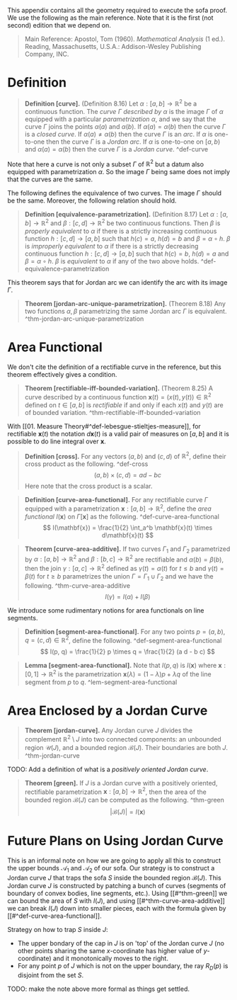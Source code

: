 This appendix contains all the geometry required to execute the sofa proof. We use the following as the main reference. Note that it is the first (not second) edition that we depend on.

> Main Reference: 
> 	Apostol, Tom (1960). _Mathematical Analysis_ (1 ed.). Reading, Massachusetts, U.S.A.: Addison-Wesley Publishing Company, INC.

# Definition

> __Definition [curve].__ (Definition 8.16) Let $\alpha : [a, b] \to \mathbb{R}^2$ be a continuous function. The _curve $\Gamma$ described by $\alpha$_ is the image $\Gamma$ of $\alpha$ equipped with a particular _parametrization_ $\alpha$, and we say that the curve $\Gamma$ joins the points $\alpha(a)$ and $\alpha(b)$.
> If $\alpha(a)=\alpha(b)$ then the curve $\Gamma$ is a _closed curve_. If $\alpha(a) \neq \alpha(b)$ then the curve $\Gamma$ is an _arc_. If $\alpha$ is one-to-one then the curve $\Gamma$ is a _Jordan arc_. If $\alpha$ is one-to-one on $[a, b)$ and $\alpha(a) = \alpha(b)$ then the curve $\Gamma$ is a _Jordan curve_. ^def-curve

Note that here a curve is not only a subset $\Gamma$ of $\mathbb{R}^2$ but a datum also equipped with parametrization $\alpha$. So the image $\Gamma$ being same does not imply that the curves are the same.

The following defines the equivalence of two curves. The image $\Gamma$ should be the same. Moreover, the following relation should hold.

> __Definition [equivalence-parametrization].__ (Definition 8.17) Let $\alpha : [a, b] \to \mathbb{R}^2$ and $\beta : [c, d] \to \mathbb{R}^2$ be two continuous functions. 
> Then $\beta$ is _properly equivalent_ to $\alpha$ if there is a strictly increasing continuous function $h : [c, d] \to [a, b]$ such that $h(c) = a$, $h(d) = b$ and $\beta = \alpha \circ h$.
> $\beta$ is _improperly equivalent_ to $\alpha$ if there is a strictly decreasing continuous function $h : [c, d] \to [a, b]$ such that $h(c) = b$, $h(d) = a$ and $\beta = \alpha \circ h$. 
> $\beta$ is _equivalent_ to $\alpha$ if any of the two above holds. ^def-equivalence-parametrization

This theorem says that for Jordan arc we can identify the arc with its image $\Gamma$.

> __Theorem [jordan-arc-unique-parametrization].__ (Theorem 8.18) Any two functions $\alpha, \beta$ parametrizing the same Jordan arc $\Gamma$ is equivalent. ^thm-jordan-arc-unique-parametrization

# Area Functional

We don't cite the definition of a rectifiable curve in the reference, but this theorem effectively gives a condition.

> __Theorem [rectifiable-iff-bounded-variation].__ (Theorem 8.25) A curve described by a continuous function $\mathbf{x}(t) = (x(t), y(t)) \in \mathbb{R}^2$ defined on $t \in [a, b]$ is _rectifiable_ if and only if each $x(t)$ and $y(t)$ are of bounded variation. ^thm-rectifiable-iff-bounded-variation

With [[01. Measure Theory#^def-lebesgue-stieltjes-measure]], for rectifiable $\mathbf{x}(t)$ the notation $d\mathbf{x}(t)$ is a valid pair of measures on $[a, b]$ and it is possible to do line integral over $\mathbf{x}$.

> __Definition [cross].__ For any vectors $(a, b)$ and $(c, d)$ of $\mathbb{R}^2$, define their cross product as the following. ^def-cross
$$
(a, b) \times (c, d) = a d - b c
$$
> Here note that the cross product is a scalar.

> __Definition [curve-area-functional].__ For any rectifiable curve $\Gamma$ equipped with a parametrization $\mathbf{x} : [a, b] \to \mathbb{R}^2$, define the _area functional_ $I(\mathbf{x})$ on $\Gamma[\mathbf{x}]$ as the following. ^def-curve-area-functional
$$
I(\mathbf{x}) = \frac{1}{2} \int_a^b \mathbf{x}(t) \times d\mathbf{x}(t)
$$

> __Theorem [curve-area-additive].__ If two curves $\Gamma_1$ and $\Gamma_2$ parametrized by $\alpha : [a, b] \to \mathbb{R}^2$ and $\beta : [b, c] \to \mathbb{R}^2$ are rectifiable and $\alpha(b) = \beta(b)$, then the join $\gamma : [a, c] \to \mathbb{R}^2$ defined as $\gamma(t) = \alpha(t)$ for $t \leq b$ and $\gamma(t) = \beta(t)$ for $t \geq b$ parametrizes the union $\Gamma = \Gamma_1 \cup \Gamma_2$ and we have the following. ^thm-curve-area-additive
$$
I(\gamma) = I(\alpha) + I(\beta)
$$

We introduce some rudimentary notions for area functionals on line segments.

> __Definition [segment-area-functional].__ For any two points $p = (a, b), q = (c, d) \in \mathbb{R}^2$, define the following. ^def-segment-area-functional
$$
I(p, q) = \frac{1}{2} p \times q = \frac{1}{2} (a d - b c)
$$

> __Lemma [segment-area-functional].__ Note that $I(p, q)$ is $I(\mathbf{x})$ where $\mathbf{x} : [0, 1] \to \mathbb{R}^2$ is the parametrization $\mathbf{x}(\lambda) = (1 - \lambda)p + \lambda q$ of the line segment from $p$ to $q$. ^lem-segment-area-functional

# Area Enclosed by a Jordan Curve

> __Theorem [jordan-curve].__ Any Jordan curve $J$ divides the complement $\mathbb{R}^2 \setminus J$ into two connected components: an unbounded region $\mathcal{U}(J)$, and a bounded region $\mathcal{B}(J)$. Their boundaries are both $J$. ^thm-jordan-curve

TODO: Add a definition of what is a _positively oriented Jordan curve_.

> __Theorem [green].__ If $J$ is a Jordan curve with a positively oriented, rectifiable parametrization $\mathbf{x} : [a, b] \to \mathbb{R}^2$, then the area of the bounded region $\mathcal{B}(J)$ can be computed as the following. ^thm-green
$$
\left| \mathcal{B}(J) \right| = I(\mathbf{x})
$$

# Future Plans on Using Jordan Curve

This is an informal note on how we are going to apply all this to construct the upper bounds $\mathcal{A}_1$ and $\mathcal{A}_2$ of our sofa. Our strategy is to construct a Jordan curve $J$ that traps the sofa $S$ inside the bounded region $\mathcal{B}(J)$. This Jordan curve $J$ is constructed by patching a bunch of curves (segments of boundary of convex bodies, line segments, etc.). Using [[#^thm-green]] we can bound the area of $S$ with $I(J)$, and using [[#^thm-curve-area-additive]] we can break $I(J)$ down into smaller pieces, each with the formula given by [[#^def-curve-area-functional]].

Strategy on how to trap $S$ inside $J$:
- The upper bondary of the cap in $J$ is on 'top' of the Jordan curve $J$ (no other points sharing the same $x$-coordinate has higher value of $y$-coordinate) and it monotonically moves to the right.
- For any point $p$ of $J$ which is not on the upper boundary, the ray $R_D(p)$ is disjoint from the set $S$.

TODO: make the note above more formal as things get settled.
